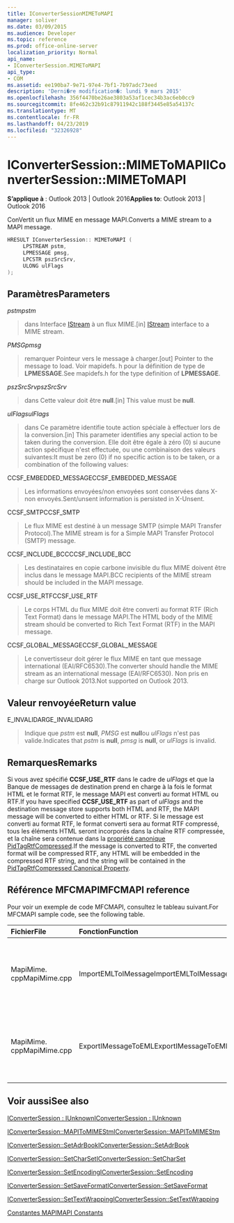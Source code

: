 ```yaml
---
title: IConverterSessionMIMEToMAPI
manager: soliver
ms.date: 03/09/2015
ms.audience: Developer
ms.topic: reference
ms.prod: office-online-server
localization_priority: Normal
api_name:
- IConverterSession.MIMEToMAPI
api_type:
- COM
ms.assetid: ee190ba7-9e71-97e4-7bf1-7b97adc73eed
description: 'Derni�re modification�: lundi 9 mars 2015'
ms.openlocfilehash: 356f4470be26ae3803a53af1cec34b3ac6eb0cc9
ms.sourcegitcommit: 8fe462c32b91c87911942c188f3445e85a54137c
ms.translationtype: MT
ms.contentlocale: fr-FR
ms.lasthandoff: 04/23/2019
ms.locfileid: "32326928"
---
```

# <a name="iconvertersessionmimetomapi"></a><span data-ttu-id="9e821-103">IConverterSession::MIMEToMAPI</span><span class="sxs-lookup"><span data-stu-id="9e821-103">IConverterSession::MIMEToMAPI</span></span>

  
  
<span data-ttu-id="9e821-104">**S’applique à** : Outlook 2013 | Outlook 2016</span><span class="sxs-lookup"><span data-stu-id="9e821-104">**Applies to**: Outlook 2013 | Outlook 2016</span></span> 
  
<span data-ttu-id="9e821-105">ConVertit un flux MIME en message MAPI.</span><span class="sxs-lookup"><span data-stu-id="9e821-105">Converts a MIME stream to a MAPI message.</span></span>
  
```cpp
HRESULT IConverterSession:: MIMEToMAPI ( 
     LPSTREAM pstm, 
     LPMESSAGE pmsg, 
     LPCSTR pszSrcSrv, 
     ULONG ulFlags 
);
```

## <a name="parameters"></a><span data-ttu-id="9e821-106">Paramètres</span><span class="sxs-lookup"><span data-stu-id="9e821-106">Parameters</span></span>

 <span data-ttu-id="9e821-107">_pstm_</span><span class="sxs-lookup"><span data-stu-id="9e821-107">_pstm_</span></span>
  
> <span data-ttu-id="9e821-108">dans Interface [IStream](https://msdn.microsoft.com/library/aa380034%28VS.85%29.aspx) à un flux MIME.</span><span class="sxs-lookup"><span data-stu-id="9e821-108">[in] [IStream](https://msdn.microsoft.com/library/aa380034%28VS.85%29.aspx) interface to a MIME stream.</span></span> 
    
 <span data-ttu-id="9e821-109">_PMSG_</span><span class="sxs-lookup"><span data-stu-id="9e821-109">_pmsg_</span></span>
  
> <span data-ttu-id="9e821-110">remarquer Pointeur vers le message à charger.</span><span class="sxs-lookup"><span data-stu-id="9e821-110">[out] Pointer to the message to load.</span></span> <span data-ttu-id="9e821-111">Voir mapidefs. h pour la définition de type de **LPMESSAGE**.</span><span class="sxs-lookup"><span data-stu-id="9e821-111">See mapidefs.h for the type definition of **LPMESSAGE**.</span></span>
    
 <span data-ttu-id="9e821-112">_pszSrcSrv_</span><span class="sxs-lookup"><span data-stu-id="9e821-112">_pszSrcSrv_</span></span>
  
> <span data-ttu-id="9e821-113">dans Cette valeur doit être **null**.</span><span class="sxs-lookup"><span data-stu-id="9e821-113">[in] This value must be **null**.</span></span>
    
 <span data-ttu-id="9e821-114">_ulFlags_</span><span class="sxs-lookup"><span data-stu-id="9e821-114">_ulFlags_</span></span>
  
> <span data-ttu-id="9e821-115">dans Ce paramètre identifie toute action spéciale à effectuer lors de la conversion.</span><span class="sxs-lookup"><span data-stu-id="9e821-115">[in] This parameter identifies any special action to be taken during the conversion.</span></span> <span data-ttu-id="9e821-116">Elle doit être égale à zéro (0) si aucune action spécifique n'est effectuée, ou une combinaison des valeurs suivantes:</span><span class="sxs-lookup"><span data-stu-id="9e821-116">It must be zero (0) if no specific action is to be taken, or a combination of the following values:</span></span>
    
<span data-ttu-id="9e821-117">CCSF_EMBEDDED_MESSAGE</span><span class="sxs-lookup"><span data-stu-id="9e821-117">CCSF_EMBEDDED_MESSAGE</span></span>
  
> <span data-ttu-id="9e821-118">Les informations envoyées/non envoyées sont conservées dans X-non envoyés.</span><span class="sxs-lookup"><span data-stu-id="9e821-118">Sent/unsent information is persisted in X-Unsent.</span></span>
    
<span data-ttu-id="9e821-119">CCSF_SMTP</span><span class="sxs-lookup"><span data-stu-id="9e821-119">CCSF_SMTP</span></span>
  
> <span data-ttu-id="9e821-120">Le flux MIME est destiné à un message SMTP (simple MAPI Transfer Protocol).</span><span class="sxs-lookup"><span data-stu-id="9e821-120">The MIME stream is for a Simple MAPI Transfer Protocol (SMTP) message.</span></span>
    
<span data-ttu-id="9e821-121">CCSF_INCLUDE_BCC</span><span class="sxs-lookup"><span data-stu-id="9e821-121">CCSF_INCLUDE_BCC</span></span>
  
> <span data-ttu-id="9e821-122">Les destinataires en copie carbone invisible du flux MIME doivent être inclus dans le message MAPI.</span><span class="sxs-lookup"><span data-stu-id="9e821-122">BCC recipients of the MIME stream should be included in the MAPI message.</span></span>
    
<span data-ttu-id="9e821-123">CCSF_USE_RTF</span><span class="sxs-lookup"><span data-stu-id="9e821-123">CCSF_USE_RTF</span></span>
  
> <span data-ttu-id="9e821-124">Le corps HTML du flux MIME doit être converti au format RTF (Rich Text Format) dans le message MAPI.</span><span class="sxs-lookup"><span data-stu-id="9e821-124">The HTML body of the MIME stream should be converted to Rich Text Format (RTF) in the MAPI message.</span></span>

<span data-ttu-id="9e821-125">CCSF_GLOBAL_MESSAGE</span><span class="sxs-lookup"><span data-stu-id="9e821-125">CCSF_GLOBAL_MESSAGE</span></span>
> <span data-ttu-id="9e821-126">Le convertisseur doit gérer le flux MIME en tant que message international (EAI/RFC6530).</span><span class="sxs-lookup"><span data-stu-id="9e821-126">The converter should handle the MIME stream as an international message (EAI/RFC6530).</span></span> <span data-ttu-id="9e821-127">Non pris en charge sur Outlook 2013.</span><span class="sxs-lookup"><span data-stu-id="9e821-127">Not supported on Outlook 2013.</span></span>
    
## <a name="return-value"></a><span data-ttu-id="9e821-128">Valeur renvoyée</span><span class="sxs-lookup"><span data-stu-id="9e821-128">Return value</span></span>

<span data-ttu-id="9e821-129">E_INVALIDARG</span><span class="sxs-lookup"><span data-stu-id="9e821-129">E_INVALIDARG</span></span>
  
> <span data-ttu-id="9e821-130">Indique que _pstm_ est **null**, _PMSG_ est **null**ou _ulFlags_ n'est pas valide.</span><span class="sxs-lookup"><span data-stu-id="9e821-130">Indicates that  _pstm_ is **null**,  _pmsg_ is **null**, or  _ulFlags_ is invalid.</span></span> 
    
## <a name="remarks"></a><span data-ttu-id="9e821-131">Remarques</span><span class="sxs-lookup"><span data-stu-id="9e821-131">Remarks</span></span>

<span data-ttu-id="9e821-132">Si vous avez spécifié **CCSF_USE_RTF** dans le cadre de _ulFlags_ et que la Banque de messages de destination prend en charge à la fois le format HTML et le format RTF, le message MAPI est converti au format HTML ou RTF.</span><span class="sxs-lookup"><span data-stu-id="9e821-132">If you have specified **CCSF_USE_RTF** as part of  _ulFlags_ and the destination message store supports both HTML and RTF, the MAPI message will be converted to either HTML or RTF.</span></span> <span data-ttu-id="9e821-133">Si le message est converti au format RTF, le format converti sera au format RTF compressé, tous les éléments HTML seront incorporés dans la chaîne RTF compressée, et la chaîne sera contenue dans la [propriété canonique PidTagRtfCompressed](pidtagrtfcompressed-canonical-property.md).</span><span class="sxs-lookup"><span data-stu-id="9e821-133">If the message is converted to RTF, the converted format will be compressed RTF, any HTML will be embedded in the compressed RTF string, and the string will be contained in the [PidTagRtfCompressed Canonical Property](pidtagrtfcompressed-canonical-property.md).</span></span>
  
## <a name="mfcmapi-reference"></a><span data-ttu-id="9e821-134">Référence MFCMAPI</span><span class="sxs-lookup"><span data-stu-id="9e821-134">MFCMAPI reference</span></span>

<span data-ttu-id="9e821-135">Pour voir un exemple de code MFCMAPI, consultez le tableau suivant.</span><span class="sxs-lookup"><span data-stu-id="9e821-135">For MFCMAPI sample code, see the following table.</span></span>
  
|<span data-ttu-id="9e821-136">**Fichier**</span><span class="sxs-lookup"><span data-stu-id="9e821-136">**File**</span></span>|<span data-ttu-id="9e821-137">**Fonction**</span><span class="sxs-lookup"><span data-stu-id="9e821-137">**Function**</span></span>|<span data-ttu-id="9e821-138">**Commentaire**</span><span class="sxs-lookup"><span data-stu-id="9e821-138">**Comment**</span></span>|
|:-----|:-----|:-----|
|<span data-ttu-id="9e821-139">MapiMime. cpp</span><span class="sxs-lookup"><span data-stu-id="9e821-139">MapiMime.cpp</span></span>  <br/> |<span data-ttu-id="9e821-140">ImportEMLToIMessage</span><span class="sxs-lookup"><span data-stu-id="9e821-140">ImportEMLToIMessage</span></span>  <br/> |<span data-ttu-id="9e821-141">MFCMAPI utilise MimeToMAPI pour convertir un fichier EML en message MAPI.</span><span class="sxs-lookup"><span data-stu-id="9e821-141">MFCMAPI uses MimeToMAPI to convert an EML file to a MAPI message.</span></span>  <br/> |
|<span data-ttu-id="9e821-142">MapiMime. cpp</span><span class="sxs-lookup"><span data-stu-id="9e821-142">MapiMime.cpp</span></span>  <br/> |<span data-ttu-id="9e821-143">ExportIMessageToEML</span><span class="sxs-lookup"><span data-stu-id="9e821-143">ExportIMessageToEML</span></span>  <br/> |<span data-ttu-id="9e821-144">MFCMAPI utilise MAPIToMIMEStm pour convertir un message MAPI en fichier EML.</span><span class="sxs-lookup"><span data-stu-id="9e821-144">MFCMAPI uses MAPIToMIMEStm to convert a MAPI message to an EML file.</span></span>  <br/> |
   
## <a name="see-also"></a><span data-ttu-id="9e821-145">Voir aussi</span><span class="sxs-lookup"><span data-stu-id="9e821-145">See also</span></span>



[<span data-ttu-id="9e821-146">IConverterSession : IUnknown</span><span class="sxs-lookup"><span data-stu-id="9e821-146">IConverterSession : IUnknown</span></span>](iconvertersessioniunknown.md)
  
[<span data-ttu-id="9e821-147">IConverterSession::MAPIToMIMEStm</span><span class="sxs-lookup"><span data-stu-id="9e821-147">IConverterSession::MAPIToMIMEStm</span></span>](iconvertersession-mapitomimestm.md)
  
[<span data-ttu-id="9e821-148">IConverterSession::SetAdrBook</span><span class="sxs-lookup"><span data-stu-id="9e821-148">IConverterSession::SetAdrBook</span></span>](iconvertersession-setadrbook.md)
  
[<span data-ttu-id="9e821-149">IConverterSession::SetCharSet</span><span class="sxs-lookup"><span data-stu-id="9e821-149">IConverterSession::SetCharSet</span></span>](iconvertersession-setcharset.md)
  
[<span data-ttu-id="9e821-150">IConverterSession::SetEncoding</span><span class="sxs-lookup"><span data-stu-id="9e821-150">IConverterSession::SetEncoding</span></span>](iconvertersession-setencoding.md)
  
[<span data-ttu-id="9e821-151">IConverterSession::SetSaveFormat</span><span class="sxs-lookup"><span data-stu-id="9e821-151">IConverterSession::SetSaveFormat</span></span>](iconvertersession-setsaveformat.md)
  
[<span data-ttu-id="9e821-152">IConverterSession::SetTextWrapping</span><span class="sxs-lookup"><span data-stu-id="9e821-152">IConverterSession::SetTextWrapping</span></span>](iconvertersession-settextwrapping.md)


[<span data-ttu-id="9e821-153">Constantes MAPI</span><span class="sxs-lookup"><span data-stu-id="9e821-153">MAPI Constants</span></span>](mapi-constants.md)

